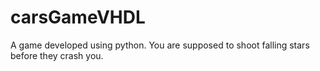 # carsGameVHDL
A game developed using python. You are supposed to shoot falling stars before they crash you.
